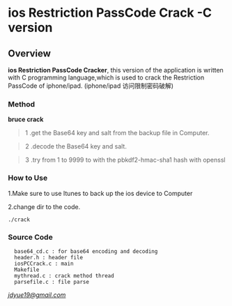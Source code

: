 # ios Restriction PassCode Crack -C version



## Overview 

**ios Restriction PassCode Cracker**, this version of the application is written with C programming language,which is used to crack the Restriction PassCode of iphone/ipad.
(iphone/ipad 访问限制密码破解)

### Method
**bruce crack**

>1 .get the Base64 key and salt from the backup file in Computer.

>2 .decode the Base64 key and salt.

>3 .try from 1 to 9999 to with the pbkdf2-hmac-sha1 hash with openssl


### How to Use
1.Make sure to use Itunes to back up the ios device to Computer

2.change dir to the code.

```
./crack
```


### Source Code
```
  base64_cd.c : for base64 encoding and decoding
  header.h : header file
  iosPCCrack.c : main
  Makefile
  mythread.c : crack method thread
  parsefile.c : file parse
```


*jdyue19@gmail.com*

